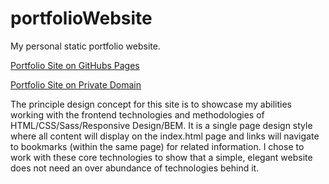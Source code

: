 # portfolioWebsite
My personal static portfolio website.

[Portfolio Site on GitHubs Pages](https://jacquesbegin.github.io/portfolioWebsite/index.html)

[Portfolio Site on Private Domain](http://www.jacquesbegin.com)

The principle design concept for this site is to showcase my abilities working with the frontend technologies and methodologies of HTML/CSS/Sass/Responsive Design/BEM. It is a single page design style where all content will display on the index.html page and links will navigate to bookmarks (within the same page) for related information. I chose to work with these core technologies to show that a simple, elegant website does not need an over abundance of technologies behind it.
